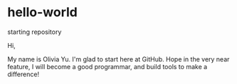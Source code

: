 # hello-world
starting repository


Hi,

My name is Olivia Yu. I'm glad to start here at GitHub. Hope in the very near feature, I will become a good programmar, and build tools to make a difference!
